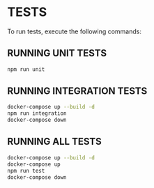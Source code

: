 
# TESTS
To run tests, execute the following commands:

## RUNNING UNIT TESTS
```sh
npm run unit
```

## RUNNING INTEGRATION TESTS
```sh
docker-compose up --build -d
npm run integration
docker-compose down
```

## RUNNING ALL TESTS
```sh
docker-compose up --build -d
docker-compose up
npm run test
docker-compose down
```
